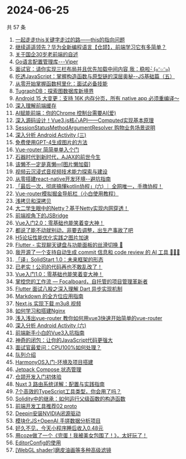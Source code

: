 # 2024-06-25

共 57 条

<!-- BEGIN JUEJIN -->
<!-- 最后更新时间 2024-06-25 10:13:39 +0800 -->
1. [一起走走this关键字走过的路——this的指向问题](https://juejin.cn/post/7377694677275344896)
1. [继续遥遥领先？华为全新编程语言【仓颉】，前端学习它有多简单？](https://juejin.cn/post/7383086531042656297)
1. [关于国企30岁老前端的自述](https://juejin.cn/post/7382890605671186473)
1. [Go语言配置管理库---Viper](https://juejin.cn/post/7379641602618703911)
1. [面试官：请你实现三栏布局并且优先加载中间内容   我：稳啦- ̗̀(๑ᵔ⌔ᵔ๑)](https://juejin.cn/post/7383100103001243658)
1. [吃透JavaScript：掌握构造函数与原型链的深层奥秘--JS基础篇（五）](https://juejin.cn/post/7377647067576336436)
1. [从零开始掌握函数柯里化：面试必备技能](https://juejin.cn/post/7379431978813685772)
1. [TugraphDB：探索图数据库新境界](https://juejin.cn/post/7382394009199624211)
1. [Android 15 大变更：支持 16K 内存分页，所有 native app 必须重编译～](https://juejin.cn/post/7382980041398894627)
1. [深入理解前端缓存](https://juejin.cn/post/7382891974942179354)
1. [AI赋能前端：你的Chrome 控制台需要AI(爱)](https://juejin.cn/post/7382890605670137897)
1. [深入源码设计！Vue3.js核心API——Computed实现基本原理](https://juejin.cn/post/7383100103000752138)
1. [SessionStatusMethodArgumentResolver  购物业务场景说明](https://juejin.cn/post/7382891974942425114)
1. [深入分析 Android Activity (三)](https://juejin.cn/post/7382891667673006130)
1. [免费使用GPT-4生成图片的方法](https://juejin.cn/post/7377635432967274505)
1. [Vue-router 简简单单入个门](https://juejin.cn/post/7382892875112398883)
1. [石器时代到新时代，AJAX的前世今生](https://juejin.cn/post/7382893339182153740)
1. [该懒不一定是真懒💤[图片懒加载]](https://juejin.cn/post/7382891971897770038)
1. [视频云沉浸式音视频技术能力探索与建设](https://juejin.cn/post/7382496190988828712)
1. [从零搭建react-native开发环境--避坑指南](https://juejin.cn/post/7382891974942048282)
1. [「最后一次，彻底搞懂kotlin协程」(六) ｜ 全网唯一，手撸协程！](https://juejin.cn/post/7381349596646604837)
1. [Vue-router模拟掘金导航栏（小白使用教程）](https://juejin.cn/post/7383268946818973711)
1. [浅拷贝和深拷贝](https://juejin.cn/post/7383258697470869554)
1. [大二学生眼中的Netty？基于Netty实现内网穿透！](https://juejin.cn/post/7382892409816596489)
1. [前端视角下的JSBridge](https://juejin.cn/post/7382892371225362472)
1. [Vue入门2.0：零基础也能笑着变大神！](https://juejin.cn/post/7382891971897327670)
1. [都说了能不动就别动，非要去调整，出生产事故了吧](https://juejin.cn/post/7383258697471328306)
1. [H5论坛性能优化实践之图片加速](https://juejin.cn/post/7382879677931470883)
1. [Flutter - 实现聊天键盘与功能面板的丝滑切换 🍻](https://juejin.cn/post/7383258697470476338)
1. [我开源了一个支持自动生成 commit 信息和 code review 的 AI 工具 🎉🎉🎉 ](https://juejin.cn/post/7383971780946018341)
1. [「译」SolidStart 1.0：未来框架的形态](https://juejin.cn/post/7382893339181662220)
1. [已老实！公司的代码再也不敢乱改了！](https://juejin.cn/post/7383342927508799539)
1. [Vue入门1.0：零基础也能笑着变大神！](https://juejin.cn/post/7382891971897311286)
1. [掌控您的工作流 — Focalboard，自托管的项目管理革新者](https://juejin.cn/post/7382892371225591848)
1. [Flutter 面试八股之深入理解  Dart 异步实现机制](https://juejin.cn/post/7383281753145475099)
1. [Markdown 的全方位应用指南](https://juejin.cn/post/7382891974943326234)
1. [Next.js 实现下载 m3u8 视频](https://juejin.cn/post/7382966707060703268)
1. [如何学习和搭建Nginx](https://juejin.cn/post/7382891971897163830)
1. [浅入浅出vue-router  教你如何用vue3快速开始简单的vue-router](https://juejin.cn/post/7382524261682528297)
1. [深入分析 Android Activity (六)](https://juejin.cn/post/7383029698115715123)
1. [前端新手小白的Vue3入坑指南](https://juejin.cn/post/7382893339181400076)
1. [神奇的闭包：让你的JavaScript代码更强大](https://juejin.cn/post/7383006856664743955)
1. [面试官最爱问：CPU100%如何处理？](https://juejin.cn/post/7383100103000965130)
1. [队列介绍](https://juejin.cn/post/7382893395783680000)
1. [HarmonyOS入门-环境及项目搭建](https://juejin.cn/post/7382607966023729164)
1. [Jetpack Compose 状态管理](https://juejin.cn/post/7382491990301491235)
1. [仓颉开发入门初体验](https://juejin.cn/post/7383374760577482771)
1. [Nuxt 3 路由系统详解：配置与实践指南](https://juejin.cn/post/7382607966024073228)
1. [7个高效的TypeScript工具类型，你会用了吗？](https://juejin.cn/post/7382893395784204288)
1. [Solidity中的继承：如何运行父级函数的构造函数](https://juejin.cn/post/7382892371228917794)
1. [前端开发工具推荐02 proto](https://juejin.cn/post/7382874519314415642)
1. [Deepin安装NVIDIA闭源驱动](https://juejin.cn/post/7382893339098398761)
1. [模块化JS+OpenAI 手搓数据分析项目](https://juejin.cn/post/7382892409816956937)
1. [好久不见，今天小程序睡后收入0.48元](https://juejin.cn/post/7383652378370687015)
1. [用coze做了一个《完蛋！我被美女包围了！》，太好玩了！](https://juejin.cn/post/7382892371225100328)
1. [EditorConfig的使用](https://juejin.cn/post/7382891667672743986)
1. [[WebGL shader]磨皮油画等多种高级滤镜](https://juejin.cn/post/7383086531043033129)
<!-- END JUEJIN -->
